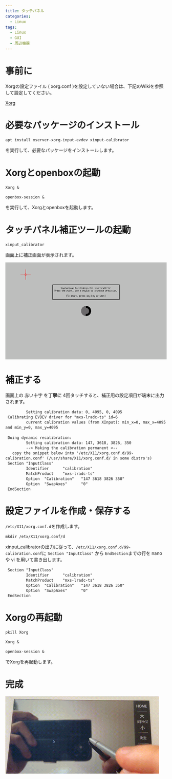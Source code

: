 ```yaml
---
title: タッチパネル
categories:
  - Linux
tags:
  - Linux
  - GUI
  - 周辺機器
---
```



# 事前に
Xorgの設定ファイル ( xorg.conf )を設定していない場合は、下記のWikiを参照して設定してください。  

[Xorg](/linux/linux-xorg/)

# 必要なパッケージのインストール
```
apt install xserver-xorg-input-evdev xinput-calibrator
```
を実行して、必要なパッケージをインストールします。

# Xorgとopenboxの起動
```
Xorg &
```
```
openbox-session &
```
を実行して、Xorgとopenboxを起動します。

# タッチパネル補正ツールの起動
```
xinput_calibrator
```

画面上に補正画面が表示されます。

![xinput-calibratorの画面](/assets/images/xinput-calibrator.png)

# 補正する
画面上の 赤い十字 を**丁寧に** 4回タッチすると、補正用の設定項目が端末に出力されます。

```
         Setting calibration data: 0, 4095, 0, 4095
 Calibrating EVDEV driver for "mxs-lradc-ts" id=6
         current calibration values (from XInput): min_x=0, max_x=4095 and min_y=0, max_y=4095
 
 Doing dynamic recalibration:
         Setting calibration data: 147, 3618, 3826, 350
         --> Making the calibration permanent <--
   copy the snippet below into '/etc/X11/xorg.conf.d/99-calibration.conf' (/usr/share/X11/xorg.conf.d/ in some distro's)
 Section "InputClass"
         Identifier      "calibration"
         MatchProduct    "mxs-lradc-ts"
         Option  "Calibration"   "147 3618 3826 350"
         Option  "SwapAxes"      "0"
 EndSection
 ```

# 設定ファイルを作成・保存する
`/etc/X11/xorg.conf.d`を作成します。

```
mkdir /etx/X11/xorg.conf/d
```

xinput_calibratorの出力に従って、`/etc/X11/xorg.conf.d/99-calibration.conf`に
`Section "InputClass"` から `EndSection`までの行を nano や vi を用いて書き出します。

```
 Section "InputClass"
         Identifier      "calibration"
         MatchProduct    "mxs-lradc-ts"
         Option  "Calibration"   "147 3618 3826 350"
         Option  "SwapAxes"      "0"
 EndSection
 ```

# Xorgの再起動
```
pkill Xorg
```
```
Xorg &
```
```
openbox-session &
```
でXorgを再起動します。

# 完成
![ちゃんとタッチした場所にカーソルが来ています](/assets/images/calibrator-done.gif)
